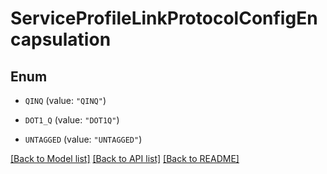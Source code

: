 # ServiceProfileLinkProtocolConfigEncapsulation

## Enum


* `QINQ` (value: `"QINQ"`)

* `DOT1_Q` (value: `"DOT1Q"`)

* `UNTAGGED` (value: `"UNTAGGED"`)


[[Back to Model list]](../README.md#documentation-for-models) [[Back to API list]](../README.md#documentation-for-api-endpoints) [[Back to README]](../README.md)



